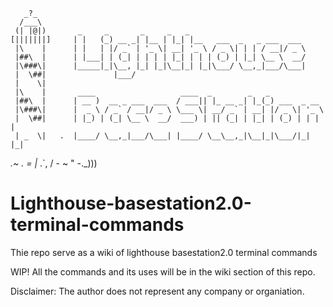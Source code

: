        _?_
      /___\
     (| |@|)       _     _       _     _   _
    [|||||||]     | |   (_) __ _| |__ | |_| |__   ___  _   _ ___  ___
     |\    |      | |   | |/ _` | '_ \| __| '_ \ / _ \| | | / __|/ _ \
     |##\  |      | |___| | (_| | | | | |_| | | | (_) | |_| \__ \  __/
     |\###\|      |_____|_|\__, |_| |_|\__|_| |_|\___/ \__,_|___/\___|
     |  \##|               |___/
     |    \|
     |\    |       ____                   ____  _        _   _
     |##\  |      | __ )  __ _ ___  ___  / ___|| |_ __ _| |_(_) ___  _ __
     |\###\|      |  _ \ / _` / __|/ _ \ \___ \| __/ _` | __| |/ _ \| '_ \
     |  \##|      | |_) | (_| \__ \  __/  ___) | || (_| | |_| | (_) | | | |
     | _  \|   .  |____/ \__,_|___/\___| |____/ \__\__,_|\__|_|\___/|_| |_|
   _.~ . = |_  .`,
  /   - ~ "  -._)))

# Lighthouse-basestation2.0-terminal-commands
 Thie repo serve as a wiki of lighthouse basestation2.0 terminal commands

 WIP! All the commands and its uses will be in the wiki section of this repo.
 
 Disclaimer: The author does not represent any company or organiation.